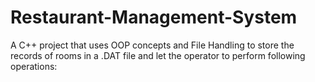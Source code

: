 # Restaurant-Management-System
A C++ project that uses OOP concepts and File Handling to store the records of rooms in a .DAT file and let the operator to perform following operations:
